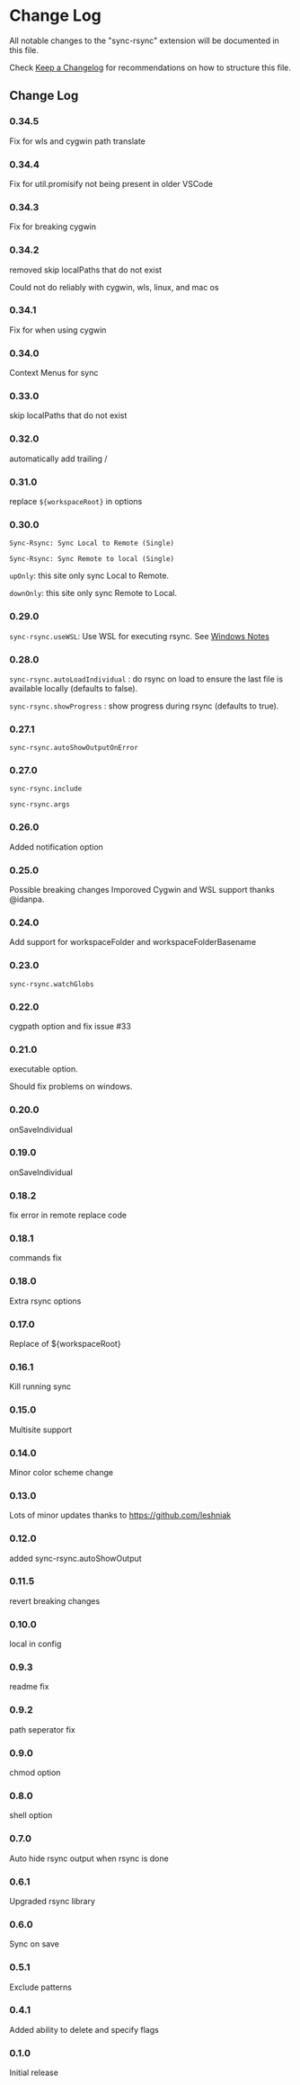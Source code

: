 # Change Log
All notable changes to the "sync-rsync" extension will be documented in this file.

Check [Keep a Changelog](http://keepachangelog.com/) for recommendations on how to structure this file.

## Change Log

### 0.34.5

Fix for wls and cygwin path translate

### 0.34.4

Fix for util.promisify not being present in older VSCode

### 0.34.3

Fix for breaking cygwin

### 0.34.2

removed skip localPaths that do not exist

Could not do reliably with cygwin, wls, linux, and mac os

### 0.34.1

Fix for when using cygwin

### 0.34.0

Context Menus for sync

### 0.33.0

skip localPaths that do not exist

### 0.32.0

automatically add trailing /

### 0.31.0

replace `${workspaceRoot}` in options

### 0.30.0

`Sync-Rsync: Sync Local to Remote (Single)`

`Sync-Rsync: Sync Remote to local (Single)`

`upOnly`: this site only sync Local to Remote.

`downOnly`: this site only sync Remote to Local.

### 0.29.0

`sync-rsync.useWSL`: Use WSL for executing rsync. See [Windows Notes](#windows-notes)

### 0.28.0

`sync-rsync.autoLoadIndividual` : do rsync on load to ensure the last file is available locally (defaults to false).

`sync-rsync.showProgress` : show progress during rsync (defaults to true).

### 0.27.1

`sync-rsync.autoShowOutputOnError`

### 0.27.0

`sync-rsync.include`

`sync-rsync.args`

### 0.26.0

Added notification option

### 0.25.0

Possible breaking changes
Imporoved Cygwin and WSL support thanks @idanpa.

### 0.24.0

Add support for workspaceFolder and workspaceFolderBasename

### 0.23.0

`sync-rsync.watchGlobs`

### 0.22.0

cygpath option and fix issue #33

### 0.21.0

executable option.

Should fix problems on windows.

### 0.20.0

onSaveIndividual

### 0.19.0

onSaveIndividual

### 0.18.2

fix error in remote replace code

### 0.18.1

commands fix

### 0.18.0

Extra rsync options

### 0.17.0

Replace of ${workspaceRoot}

### 0.16.1

Kill running sync

### 0.15.0

Multisite support

### 0.14.0

Minor color scheme change

### 0.13.0

Lots of minor updates thanks to https://github.com/leshniak

### 0.12.0

added sync-rsync.autoShowOutput

### 0.11.5

revert breaking changes

### 0.10.0

local in config

### 0.9.3

readme fix

### 0.9.2

path seperator fix

### 0.9.0

chmod option

### 0.8.0

shell option

### 0.7.0

Auto hide rsync output when rsync is done


### 0.6.1

Upgraded rsync library

### 0.6.0

Sync on save

### 0.5.1

Exclude patterns

### 0.4.1

Added ability to delete and specify flags

### 0.1.0

Initial release
